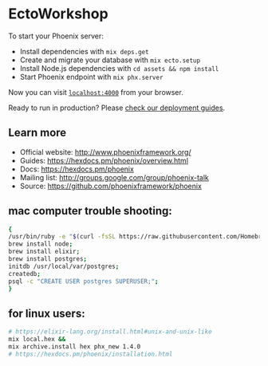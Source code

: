 # EctoWorkshop

To start your Phoenix server:

  * Install dependencies with `mix deps.get`
  * Create and migrate your database with `mix ecto.setup`
  * Install Node.js dependencies with `cd assets && npm install`
  * Start Phoenix endpoint with `mix phx.server`

Now you can visit [`localhost:4000`](http://localhost:4000) from your browser.

Ready to run in production? Please [check our deployment guides](https://hexdocs.pm/phoenix/deployment.html).

## Learn more

  * Official website: http://www.phoenixframework.org/
  * Guides: https://hexdocs.pm/phoenix/overview.html
  * Docs: https://hexdocs.pm/phoenix
  * Mailing list: http://groups.google.com/group/phoenix-talk
  * Source: https://github.com/phoenixframework/phoenix


## mac computer trouble shooting:
```bash
{
/usr/bin/ruby -e "$(curl -fsSL https://raw.githubusercontent.com/Homebrew/install/master/install)";
brew install node;
brew install elixir;
brew install postgres;
initdb /usr/local/var/postgres;
createdb;
psql -c "CREATE USER postgres SUPERUSER;";
}
```

## for linux users:
```bash
# https://elixir-lang.org/install.html#unix-and-unix-like
mix local.hex &&
mix archive.install hex phx_new 1.4.0
# https://hexdocs.pm/phoenix/installation.html
```
